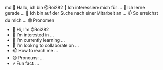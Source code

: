 md
👋 Hallo, ich bin @Roi282
👀 Ich interessiere mich für ...
🌱 Ich lerne gerade ...
💞️ Ich bin auf der Suche nach einer Mitarbeit an ...
📫 So erreichst du mich ...
😄 Pronomen
- 👋 Hi, I’m @Roi282
- 👀 I’m interested in ...
- 🌱 I’m currently learning ...
- 💞️ I’m looking to collaborate on ...
- 📫 How to reach me ...
- 😄 Pronouns: ...
- ⚡ Fun fact: ...

<!---
Roi282/Roi282 is a ✨ special ✨ repository because its `README.md` (this file) appears on your GitHub profile.
You can click the Preview link to take a look at your changes.
--->
